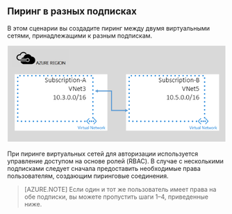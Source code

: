 ## Пиринг в разных подписках

В этом сценарии вы создадите пиринг между двумя виртуальными сетями, принадлежащими к разным подпискам.

![Сценарий с несколькими подписками](./media/virtual-networks-create-vnetpeering-scenario-crosssub-include/figure01.PNG)

При пиринге виртуальных сетей для авторизации используется управление доступом на основе ролей (RBAC). В случае с несколькими подписками следует сначала предоставить необходимые права пользователям, создающим пиринговые соединения.

> [AZURE.NOTE] Если один и тот же пользователь имеет права на обе подписки, вы можете пропустить шаги 1–4, приведенные ниже.

<!---HONumber=AcomDC_0921_2016-->